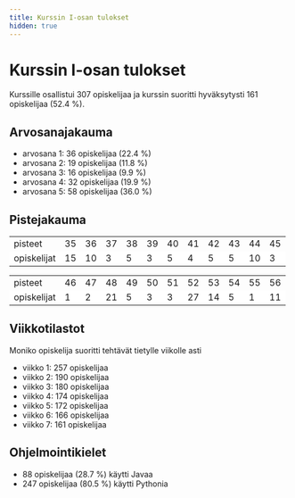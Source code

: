 ```yaml
---
title: Kurssin I-osan tulokset
hidden: true
---
```


# Kurssin I-osan tulokset

Kurssille osallistui 307 opiskelijaa ja kurssin suoritti hyväksytysti 161 opiskelijaa (52.4 %).

## Arvosanajakauma

* arvosana 1: 36 opiskelijaa (22.4 %)
* arvosana 2: 19 opiskelijaa (11.8 %)
* arvosana 3: 16 opiskelijaa (9.9 %)
* arvosana 4: 32 opiskelijaa (19.9 %)
* arvosana 5: 58 opiskelijaa (36.0 %)

## Pistejakauma

<table style="border-collapse:collapse;">
<tr><td>pisteet</td><td>35</td><td>36</td><td>37</td><td>38</td><td>39</td><td>40</td><td>41</td><td>42</td><td>43</td><td>44</td><td>45</td></tr>
<tr 
style="background-color:white"><td>opiskelijat</td><td>15</td><td>10</td><td>3</td><td>5</td><td>3</td><td>5</td><td>4</td><td>5</td><td>5</td><td>10</td><td>3</td></tr>
</table>

<table style="border-collapse:collapse;">
<tr><td>pisteet</td><td>46</td><td>47</td><td>48</td><td>49</td><td>50</td><td>51</td><td>52</td><td>53</td><td>54</td><td>55</td><td>56</td></tr>
<tr style="background-color:white"><td>opiskelijat</td><td>1</td><td>2</td><td>21</td><td>5</td><td>3</td><td>3</td><td>27</td><td>14</td><td>5</td><td>1</td><td>11</td></tr>
</table>

## Viikkotilastot

Moniko opiskelija suoritti tehtävät tietylle viikolle asti

* viikko 1: 257 opiskelijaa
* viikko 2: 190 opiskelijaa
* viikko 3: 180 opiskelijaa
* viikko 4: 174 opiskelijaa
* viikko 5: 172 opiskelijaa
* viikko 6: 166 opiskelijaa
* viikko 7: 161 opiskelijaa

## Ohjelmointikielet

* 88 opiskelijaa (28.7 %) käytti Javaa
* 247 opiskelijaa (80.5 %) käytti Pythonia
